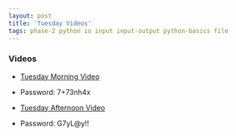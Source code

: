 ```yaml
---
layout: post
title: 'Tuesday Videos'
tags: phase-2 python io input input-output python-basics file
---
```


### Videos

 - [Tuesday Morning Video](https://us02web.zoom.us/rec/share/fg_UocMO88zHX_n8sM4Vy6fcDW4ZLNXd7pCzowJTkWhsEfpCdbAfX2uvcPR85T0B.XmTFbwqOLjfMCVA0)
  - Password: 7+73nh4x

 - [Tuesday Afternoon Video](https://us02web.zoom.us/rec/share/B8vI6XLFdFM9zdV31A7_YzMtuzycG6RYC7ggZfsjlnJ51K1HBJwN2SqP21pJKK3y.hl2JhO00tOnvk8ss)
  - Password: G7yL@y!!

